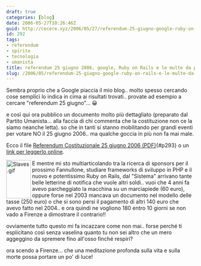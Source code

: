 ```yaml
---
draft: true
categories: [blog]
date: 2006-05-27T10:26:46Z
guid: http://cecere.xyz/2006/05/27/referendum-25-giugno-google-ruby-on-rails-e-le-multe-da-pagare/
id: 292
tags:
- referendum
- spirito
- tecnologia
- umanista
title: referendum 25 giugno 2006, google, Ruby on Rails e le multe da pagare
slug: /2006/05/referendum-25-giugno-google-ruby-on-rails-e-le-multe-da-pagare/
---
```


Sembra proprio che a Google piaccia il mio blog.. molto spesso cercando cose semplici lo indica in cima ai risultati trovati.. provate ad esempio a cercare "referendum 25 giugno"… 😀

e così qui ora pubblico un documento molto più dettagliato (preparato dal Partito Umanista… alla faccia di chi commenta che la costituzione non ce la siamo neanche letta). so che in tanti si stanno mobilitando per grandi eventi per votare NO il 25 giugno 2006.. ma qualche goccia in più non fa mai male.

Ecco il file [Referendum Costituzionale 25 giugno 2006 (PDF)](http://cecere.xyz/wp-content/uploads/sites/3/2006/05/REFERENDUM_COSTITUZIONALE_25_GIUGNO.pdf){#p293} o un [link per leggerlo online](http://www.partitoumanista.it/index.php?option=com_content&task=view&id=228&Itemid=1).

<img width="66" height="102" align="left" alt="Slaves.gif" id="image291" title="Slaves.gif" src="http://cecere.xyz/wp-content/uploads/sites/3/2006/05/Slaves.gif" />E mentre mi sto multiarticolando tra la ricerca di sponsors per il prossimo Fannullone, studiare frameworks di sviluppo in PHP e il nuovo e potentissimo Ruby on Rails, dal "Sistema" arrivano tante belle letterine di notifica che vuole altri soldi.. vuoi che 4 anni fa avevo parcheggiato la macchina su un marciapiede (60 euro), oppure forse nel 2003 mancava un documento nel modello delle tasse (250 euro) o che si sono persi il pagamento di altri 140 euro che avevo fatto nel 2004.. e ora quindi ne vogliono 180 entro 10 giorni se non vado a Firenze a dimostrare il contrario!!

ovviamente tutto questo mi fa incazzare come non mai.. forse perché ti esplicitano così senza vaselina quanto tu non sei altro che un mero aggeggino da spremere fino all'osso finché respiri?

ora scendo a Firenze… che una meditazione profonda sulla vita e sulla morte possa portare un po' di luce!